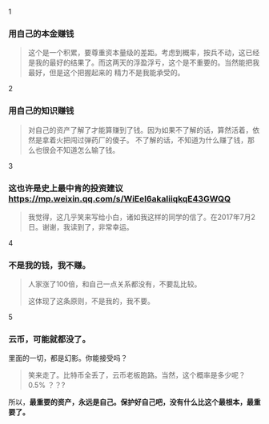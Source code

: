 1
### 用自己的本金赚钱
> 这个是一个积累，要尊重资本量级的差距。考虑到概率，按兵不动，这已经是我的最好的结果了。而这两天的浮盈浮亏，这个是不重要的。当然能把我最好，但是这个把握起来的
> 精力不是我能承受的。
>

2
### 用自己的知识赚钱
> 对自己的资产了解了才能算赚到了钱。因为如果不了解的话，算然活着，依然是拿着火把闯过弹药厂的傻子。
> 不了解的话，不知道为什么赚了钱，那么也很会不知道怎么输了钱。
>

3

### 这也许是史上最中肯的投资建议 https://mp.weixin.qq.com/s/WiEel6akaliiqkqE43GWQQ
> 我觉得，这几乎笑来写给小白，诸如我这样的同学的信了。在2017年7月2日。谢谢，我读到了，非常幸运。

4

### 不是我的钱，我不赚。

> 人家涨了100倍，和自己一点关系都没有，不要乱比较。
>
> 这体现了这条原则，不是我的，我不要。

5

### 云币，可能就都没了。

里面的一切，都是幻影。你能接受吗？

>  笑来走了。比特币全丢了，云币老板跑路。当然，这个概率是多少呢？0.5% ？？?

所以，**最重要的资产，永远是自己。保护好自己吧，没有什么比这个最根本，最重要了。**